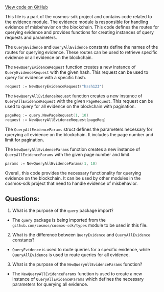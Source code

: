 [View code on GitHub](https://github.com/cosmos/cosmos-sdk.git/x/evidence/types/querier.go)

This file is a part of the cosmos-sdk project and contains code related to the evidence module. The evidence module is responsible for handling evidence of misbehavior on the blockchain. This code defines the routes for querying evidence and provides functions for creating instances of query requests and parameters.

The `QueryEvidence` and `QueryAllEvidence` constants define the names of the routes for querying evidence. These routes can be used to retrieve specific evidence or all evidence on the blockchain.

The `NewQueryEvidenceRequest` function creates a new instance of `QueryEvidenceRequest` with the given hash. This request can be used to query for evidence with a specific hash.

```go
request := NewQueryEvidenceRequest("hash123")
```

The `NewQueryAllEvidenceRequest` function creates a new instance of `QueryAllEvidenceRequest` with the given `PageRequest`. This request can be used to query for all evidence on the blockchain with pagination.

```go
pageReq := query.NewPageRequest(1, 10)
request := NewQueryAllEvidenceRequest(pageReq)
```

The `QueryAllEvidenceParams` struct defines the parameters necessary for querying all evidence on the blockchain. It includes the page number and limit for pagination.

The `NewQueryAllEvidenceParams` function creates a new instance of `QueryAllEvidenceParams` with the given page number and limit.

```go
params := NewQueryAllEvidenceParams(1, 10)
```

Overall, this code provides the necessary functionality for querying evidence on the blockchain. It can be used by other modules in the cosmos-sdk project that need to handle evidence of misbehavior.
## Questions: 
 1. What is the purpose of the `query` package import?
- The `query` package is being imported from the `github.com/cosmos/cosmos-sdk/types` module to be used in this file.

2. What is the difference between `QueryEvidence` and `QueryAllEvidence` constants?
- `QueryEvidence` is used to route queries for a specific evidence, while `QueryAllEvidence` is used to route queries for all evidence.

3. What is the purpose of the `NewQueryAllEvidenceParams` function?
- The `NewQueryAllEvidenceParams` function is used to create a new instance of `QueryAllEvidenceParams` which defines the necessary parameters for querying all evidence.